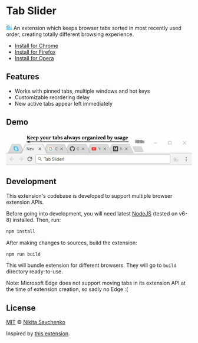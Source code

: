 # Tab Slider

<img src="src/img/logo-128.png" width=16 vertical-align=bottom/> An extension which keeps browser tabs sorted in most recently used order, 
creating totally different browsing experience.

+ [Install for Chrome](https://chrome.google.com/webstore/detail/nobaaibkcalggmjnjhnlmmcldllpogjp/)
+ [Install for Firefox](https://addons.mozilla.org/en-US/firefox/addon/tab-slider/)
+ [Install for Opera](https://addons.opera.com/en/extensions/details/tab-slider/)

Features
--------

+ Works with pinned tabs, multiple windows and hot keys
+ Customizable reordering delay
+ New active tabs appear left immediately

Demo
----

![Demo](etc/demo.gif "Demo")

Development
-----------

This extension's codebase is developed to support multiple browser extension APIs.

Before going into development, you will need latest [NodeJS](https://nodejs.org) (tested on v6-8)
installed. Then, run:

```bash
npm install
```

After making changes to sources, build the extension:

```bash
npm run build
```

This will bundle extension for different browsers. They will go to `build` directory ready-to-use.

Note: Microsoft Edge does not support moving tabs in its extension API at the time of extension 
creation, so sadly no Edge :(

License
-------

[MIT](license) © [Nikita Savchenko](https://nikita.tk)

Inspired by [this extension](https://chrome.google.com/webstore/detail/tab-stack/gfpdghcockbpiokcaaagmnneioeopnnb).
